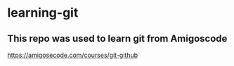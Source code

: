 # learning-git

## This repo was used to learn git from Amigoscode

https://amigosecode.com/courses/git-github
